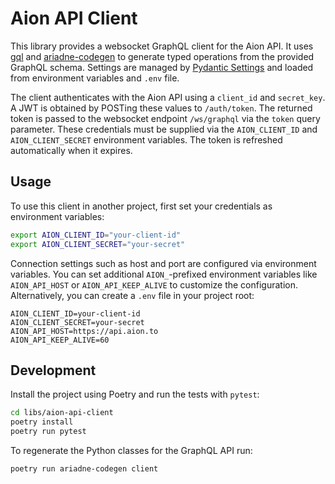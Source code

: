 # Aion API Client

This library provides a websocket GraphQL client for the Aion API. It uses
[gql](https://gql.readthedocs.io/) and [ariadne-codegen](https://ariadnegraphql.org/docs/ariadne-codegen)
to generate typed operations from the provided GraphQL schema. Settings are
managed by [Pydantic Settings](https://docs.pydantic.dev/latest/concepts/pydantic_settings/) and loaded from
environment variables and `.env` file.

The client authenticates with the Aion API using a `client_id` and `secret_key`.
A JWT is obtained by POSTing these values to `/auth/token`. The returned token is
passed to the websocket endpoint `/ws/graphql` via the `token` query parameter.
These credentials must be supplied via the `AION_CLIENT_ID` and `AION_CLIENT_SECRET`
environment variables. The token is refreshed automatically when it expires.

## Usage

To use this client in another project, first set your credentials as environment
variables:

```bash
export AION_CLIENT_ID="your-client-id"
export AION_CLIENT_SECRET="your-secret"
```

Connection settings such as host and port are configured via environment variables.
You can set additional `AION_`-prefixed environment variables like `AION_API_HOST` or
`AION_API_KEEP_ALIVE` to customize the configuration. Alternatively, you can create
a `.env` file in your project root:

```
AION_CLIENT_ID=your-client-id
AION_CLIENT_SECRET=your-secret
AION_API_HOST=https://api.aion.to
AION_API_KEEP_ALIVE=60
```

## Development

Install the project using Poetry and run the tests with `pytest`:

```bash
cd libs/aion-api-client
poetry install
poetry run pytest
```

To regenerate the Python classes for the GraphQL API run:

```bash
poetry run ariadne-codegen client
```
